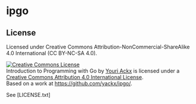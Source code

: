 # ipgo

## License

Licensed under Creative Commons Attribution-NonCommercial-ShareAlike 4.0 International (CC BY-NC-SA 4.0).

<a rel="license" href="http://creativecommons.org/licenses/by/4.0/"><img alt="Creative Commons License" style="border-width:0" src="https://i.creativecommons.org/l/by/4.0/88x31.png" /></a><br /><span xmlns:dct="http://purl.org/dc/terms/" href="http://purl.org/dc/dcmitype/Text" property="dct:title" rel="dct:type">Introduction to Programming with Go</span> by <a xmlns:cc="http://creativecommons.org/ns#" href="https://sugoi.be/" property="cc:attributionName" rel="cc:attributionURL">Youri Ackx</a> is licensed under a <a rel="license" href="http://creativecommons.org/licenses/by/4.0/">Creative Commons Attribution 4.0 International License</a>.<br />Based on a work at <a xmlns:dct="http://purl.org/dc/terms/" href="https://github.com/yackx/ipgo/" rel="dct:source">https://github.com/yackx/ipgo/</a>.

See [LICENSE.txt]
